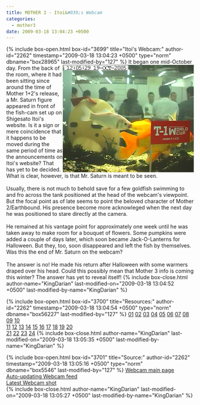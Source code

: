 ```yaml
---
title: MOTHER 3 - Itoi&#039;s Webcam
categories:
  - mother3
date: 2009-03-18 13:04:23 +0500
---
```

{% include box-open.html box-id="3699" title="Itoi's Webcam:" author-id="2262" timestamp="2009-03-18 13:04:23 +0500" type="norm" dbname="box28965" last-modified-by="127" %}
<img src="webcamSaturn01.jpg" align="right" />It began one mid-October day. From the back of the room, where it had been sitting since around the time of Mother 1+2's release, a Mr. Saturn figure appeared in front of the fish-cam set up on Shigesato Itoi's website. Is it a sign or mere coincidence that it happens to be moved during the same period of time as the announcements on Itoi's website? That has yet to be decided. What is clear, however, is that Mr. Saturn is meant to be seen.<BR />
<BR />
Usually, there is not much to behold save for a few goldfish swimming to and fro across the tank positioned at the head of the webcam's viewpoint. But the focal point as of late seems to point the beloved character of Mother 2/Earthbound. His presence become more acknowleged when the next day he was positioned to stare directly at the camera.<BR />
<BR />
He remained at his vantage point for approximately one week until he was taken away to make room for a bouquet of flowers. Some pumpkins were added a couple of days later, which soon became Jack-O-Lanterns for Halloween. But they, too, soon disappeared and left the fish by themselves. Was this the end of Mr. Saturn on the webcam?<BR />
<BR />
The answer is no! He made his return after Halloween with some warmers draped over his head. Could this possibly mean that Mother 3 info is coming this winter? The answer has yet to reveal itself!
{% include box-close.html author-name="KingDarian" last-modified-on="2009-03-18 13:04:52 +0500" last-modified-by-name="KingDarian" %}

{% include box-open.html box-id="3700" title="Resources:" author-id="2262" timestamp="2009-03-18 13:04:54 +0500" type="norm" dbname="box56227" last-modified-by="127" %}
<a href="webcamSaturn01.jpg">01</a> <a href="webcamSaturn02.jpg">02</a> <a href="webcamSaturn03.jpg">03</a> <a href="webcamSaturn04.jpg">04</a> <a href="webcamSaturn05.jpg">05</a> <a href="webcamSaturn06.jpg">06</a> <a href="webcamSaturn07.jpg">07</a> <a href="webcamSaturn08.jpg">08</a> <a href="webcamSaturn09.jpg">09</a> <a href="webcamSaturn10.jpg">10</a><BR />
<a href="webcamSaturn11.jpg">11</a> <a href="webcamSaturn12.jpg">12</a> <a href="webcamSaturn13.jpg">13</a> <a href="webcamSaturn14.jpg">14</a> <a href="webcamSaturn15.jpg">15</a> <a href="webcamSaturn16.jpg">16</a> <a href="webcamSaturn17.jpg">17</a> <a href="webcamSaturn18.jpg">18</a> <a href="webcamSaturn19.jpg">19</a> <a href="webcamSaturn20.jpg">20</a><BR />
<a href="webcamSaturn21.jpg">21</a> <a href="webcamSaturn22.jpg">22</a> <a href="webcamSaturn23.jpg">23</a> <a href="webcamSaturn24.jpg">24</a>
{% include box-close.html author-name="KingDarian" last-modified-on="2009-03-18 13:05:35 +0500" last-modified-by-name="KingDarian" %}

{% include box-open.html box-id="3701" title="Source:" author-id="2262" timestamp="2009-03-18 13:05:16 +0500" type="norm" dbname="box5546" last-modified-by="127" %}
<a href="http://www.1101.com/otama/index.html">Webcam main page</a><BR />
<a href="http://www.1101.com/otama/auto.html">Auto-updating Webcam feed</a><BR />
<a href="http://www.1101.com/IMAGES/fullsize.jpg">Latest Webcam shot</a><BR />
{% include box-close.html author-name="KingDarian" last-modified-on="2009-03-18 13:05:27 +0500" last-modified-by-name="KingDarian" %}
